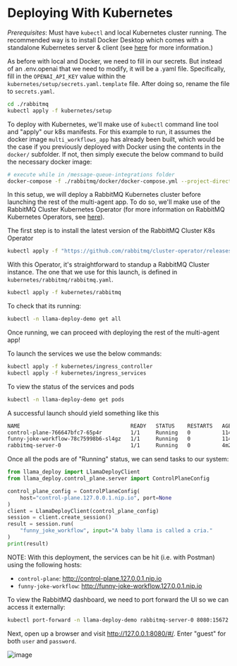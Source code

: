 # Deploying With Kubernetes

_Prerequisites_: Must have `kubectl` and local Kubernetes cluster running. The
recommended way is to install Docker Desktop which comes with a standalone
Kubernetes server & client (see
[here](https://docs.docker.com/desktop/kubernetes/) for more information.)

As before with local and Docker, we need to fill in our secrets. But instead of
an .env.openai that we need to modify, it will be a .yaml file. Specifically, fill in
the `OPENAI_API_KEY` value within the `kubernetes/setup/secrets.yaml.template`
file. After doing so, rename the file to `secrets.yaml`.

```sh
cd ./rabbitmq
kubectl apply -f kubernetes/setup
```

To deploy with Kubernetes, we'll make use of `kubectl` command line tool and
"apply" our k8s manifests. For this example to run, it assumes the docker image
`multi_workflows_app` has already been built, which would be the case if you
previously deployed with Docker using the contents in the `docker/` subfolder.
If not, then simply execute the below command to build the necessary docker image:

```sh
# execute while in /message-queue-integrations folder
docker-compose -f ./rabbitmq/docker/docker-compose.yml --project-directory ./ build
```

In this setup, we will deploy a RabbitMQ Kubernetes cluster before launching the
rest of the multi-agent app. To do so, we'll make use of the RabbitMQ Cluster
Kubernetes Operator (for more information on RabbitMQ Kubernetes Operators, see
[here](https://www.rabbitmq.com/kubernetes/operator/operator-overview)).

The first step is to install the latest version of the RabbitMQ Cluster K8s
Operator

```sh
kubectl apply -f "https://github.com/rabbitmq/cluster-operator/releases/latest/download/cluster-operator.yml"
```

With this Operator, it's straightforward to standup a RabbitMQ Cluster instance.
The one that we use for this launch, is defined in `kubernetes/rabbitmq/rabbitmq.yaml`.

```sh
kubectl apply -f kubernetes/rabbitmq
```

To check that its running:

```sh
kubectl -n llama-deploy-demo get all
```

Once running, we can proceed with deploying the rest of the multi-agent app!

To launch the services we use the below commands:

```sh
kubectl apply -f kubernetes/ingress_controller
kubectl apply -f kubernetes/ingress_services
```

To view the status of the services and pods

```sh
kubectl -n llama-deploy-demo get pods
```

A successful launch should yield something like this

```sh
NAME                                   READY   STATUS    RESTARTS   AGE
control-plane-766647bfc7-65p4r         1/1     Running   0          114s
funny-joke-workflow-78c75998b6-sl4gz   1/1     Running   0          114s
rabbitmq-server-0                      1/1     Running   0          4m29s
```

Once all the pods are of "Running" status, we can send tasks to our system:

```python
from llama_deploy import LlamaDeployClient
from llama_deploy.control_plane.server import ControlPlaneConfig

control_plane_config = ControlPlaneConfig(
    host="control-plane.127.0.0.1.nip.io", port=None
)
client = LlamaDeployClient(control_plane_config)
session = client.create_session()
result = session.run(
    "funny_joke_workflow", input="A baby llama is called a cria."
)
print(result)
```

NOTE: With this deployment, the services can be hit (i.e. with Postman) using
the following hosts:

- `control-plane`: <http://control-plane.127.0.0.1.nip.io>
- `funny-joke-workflow`: <http://funny-joke-workflow.127.0.0.1.nip.io>

To view the RabbitMQ dashboard, we need to port forward the UI so we can access
it externally:

```sh
kubectl port-forward -n llama-deploy-demo rabbitmq-server-0 8080:15672
```

Next, open up a browser and visit http://127.0.0.1:8080/#/. Enter "guest" for
both `user` and `password`.

![image](https://github.com/run-llama/llama-agents/assets/92402603/59a5278e-a80a-42d5-b49d-5c9708bc2d8f)
